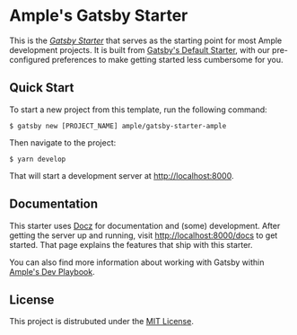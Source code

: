 # Ample's Gatsby Starter

This is the [_Gatsby Starter_](https://www.gatsbyjs.org/docs/creating-a-starter/) that serves as the starting point for most Ample development projects. It is built from [Gatsby's Default Starter](https://github.com/gatsbyjs/gatsby-starter-default), with our pre-configured preferences to make getting started less cumbersome for you.

## Quick Start

To start a new project from this template, run the following command:

    $ gatsby new [PROJECT_NAME] ample/gatsby-starter-ample

Then navigate to the project:

    $ yarn develop

That will start a development server at [http://localhost:8000](http://localhost:8000).

## Documentation

This starter uses [Docz](https://www.docz.site/) for documentation and (some) development. After getting the server up and running, visit [http://localhost:8000/docs](http://localhost:8000/docs) to get started. That page explains the features that ship with this starter.

You can also find more information about working with Gatsby within [Ample's Dev Playbook](https://dev-playbook.netlify.com/code/working-with-gatsby).

## License

This project is distrubuted under the [MIT License](LICENSE.md).
